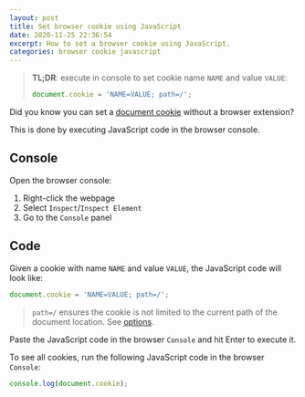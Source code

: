 ```yaml
---
layout: post
title: Set browser cookie using JavaScript
date: 2020-11-25 22:36:54
excerpt: How to set a browser cookie using JavaScript.
categories: browser cookie javascript
---
```


> **TL;DR**: execute in console to set cookie name `NAME` and value `VALUE`:
>
> ```js
> document.cookie = 'NAME=VALUE; path=/';
> ```

Did you know you can set a [document cookie](https://developer.mozilla.org/en-US/docs/Web/API/Document/cookie) without a browser extension?

This is done by executing JavaScript code in the browser console.

## Console

Open the browser console:

1. Right-click the webpage
2. Select `Inspect`/`Inspect Element`
3. Go to the `Console` panel

## Code

Given a cookie with name `NAME` and value `VALUE`, the JavaScript code will look like:

```js
document.cookie = 'NAME=VALUE; path=/';
```

> `path=/` ensures the cookie is not limited to the current path of the document location. See [options](https://developer.mozilla.org/en-US/docs/Web/API/Document/cookie#Syntax).

Paste the JavaScript code in the browser `Console` and hit Enter to execute it.

To see all cookies, run the following JavaScript code in the browser `Console`:

```js
console.log(document.cookie);
```
